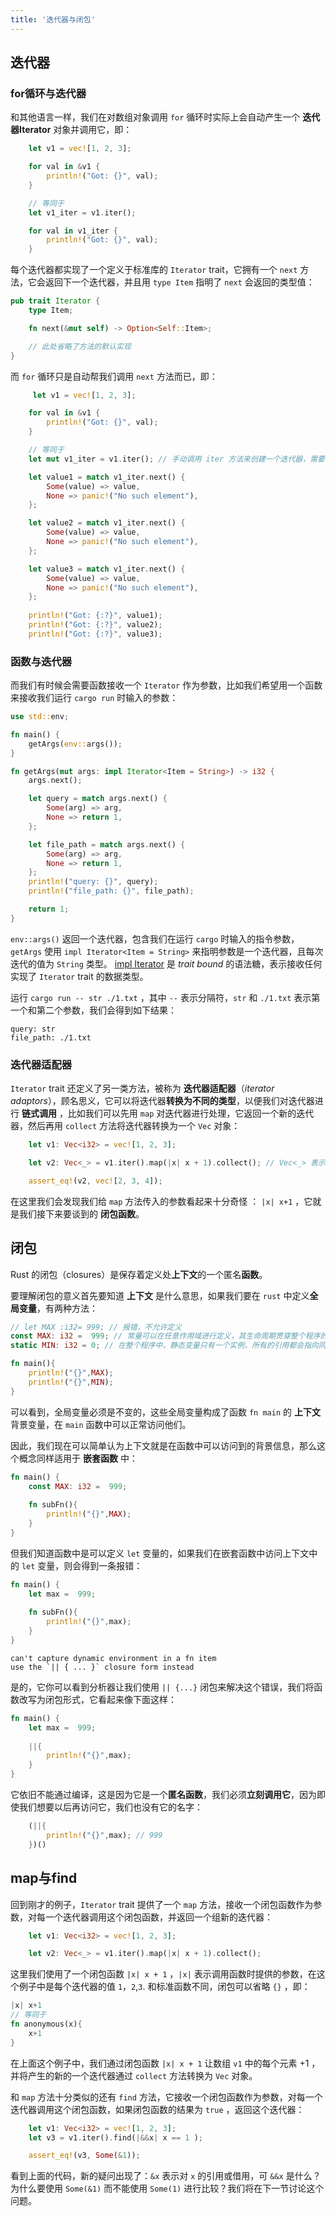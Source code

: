 ```yaml
---
title: '迭代器与闭包'
---
```


## 迭代器

### for循环与迭代器

和其他语言一样，我们在对数组对象调用 `for` 循环时实际上会自动产生一个 **迭代器Iterator** 对象并调用它，即：

```rust
    let v1 = vec![1, 2, 3];

    for val in &v1 {
        println!("Got: {}", val);
    }

    // 等同于
    let v1_iter = v1.iter();

    for val in v1_iter {
        println!("Got: {}", val);
    }
```

每个迭代器都实现了一个定义于标准库的 `Iterator` trait，它拥有一个 `next` 方法，它会返回下一个迭代器，并且用 `type Item` 指明了 `next` 会返回的类型值：

```rust
pub trait Iterator {
    type Item;

    fn next(&mut self) -> Option<Self::Item>;

    // 此处省略了方法的默认实现
}
```

而 `for` 循环只是自动帮我们调用 `next` 方法而已，即：

```rust
     let v1 = vec![1, 2, 3];

    for val in &v1 {
        println!("Got: {}", val);
    }

    // 等同于
    let mut v1_iter = v1.iter(); // 手动调用 iter 方法来创建一个迭代器，需要将 v1_iter 设置为可变的

    let value1 = match v1_iter.next() {
        Some(value) => value,
        None => panic!("No such element"),
    };

    let value2 = match v1_iter.next() {
        Some(value) => value,
        None => panic!("No such element"),
    };

    let value3 = match v1_iter.next() {
        Some(value) => value,
        None => panic!("No such element"),
    };
    
    println!("Got: {:?}", value1);
    println!("Got: {:?}", value2);
    println!("Got: {:?}", value3);
```

### 函数与迭代器

而我们有时候会需要函数接收一个 `Iterator` 作为参数，比如我们希望用一个函数来接收我们运行 `cargo run` 时输入的参数：

```rust
use std::env;

fn main() {
    getArgs(env::args());
}

fn getArgs(mut args: impl Iterator<Item = String>) -> i32 {
    args.next();

    let query = match args.next() {
        Some(arg) => arg,
        None => return 1,
    };

    let file_path = match args.next() {
        Some(arg) => arg,
        None => return 1,
    };
    println!("query: {}", query);
    println!("file_path: {}", file_path);

    return 1;
}
```

`env::args()` 返回一个迭代器，包含我们在运行 `cargo` 时输入的指令参数，`getArgs` 使用 `impl Iterator<Item = String>` 来指明参数是一个迭代器，且每次迭代的值为 `String` 类型。 [impl Iterator](./70.trait.html) 是 *trait bound* 的语法糖，表示接收任何实现了 `Iterator` trait 的数据类型。

运行 `cargo run -- str ./1.txt` ，其中 `--` 表示分隔符，`str` 和 `./1.txt` 表示第一个和第二个参数，我们会得到如下结果：

```
query: str
file_path: ./1.txt
```

### 迭代器适配器

`Iterator` trait 还定义了另一类方法，被称为 **迭代器适配器**（*iterator adaptors*），顾名思义，它可以将迭代器**转换为不同的类型**，以便我们对迭代器进行 **链式调用** ，比如我们可以先用 `map` 对迭代器进行处理，它返回一个新的迭代器，然后再用 `collect` 方法将迭代器转换为一个 `Vec` 对象：

```rust
    let v1: Vec<i32> = vec![1, 2, 3];

    let v2: Vec<_> = v1.iter().map(|x| x + 1).collect(); // Vec<_> 表示自动推断

    assert_eq!(v2, vec![2, 3, 4]);
```

在这里我们会发现我们给 `map` 方法传入的参数看起来十分奇怪 ： `|x| x+1` ，它就是我们接下来要谈到的 **闭包函数**。

## 闭包

Rust 的闭包（closures）是保存着定义处**上下文**的一个匿名**函数**。

要理解闭包的意义首先要知道 **上下文** 是什么意思，如果我们要在 `rust` 中定义**全局变量**，有两种方法：

```rust
// let MAX :i32= 999; // 报错，不允许定义
const MAX: i32 =  999; // 常量可以在任意作用域进行定义，其生命周期贯穿整个程序的生命周期。编译时编译器会尽可能将其内联到代码中，所以在不同地方对同一常量的引用并不能保证引用到相同的内存地址
static MIN: i32 = 0; // 在整个程序中，静态变量只有一个实例，所有的引用都会指向同一个地址

fn main(){
    println!("{}",MAX);
    println!("{}",MIN);
}
```

可以看到，全局变量必须是不变的，这些全局变量构成了函数 `fn main` 的 **上下文** 背景变量，在 `main` 函数中可以正常访问他们。

因此，我们现在可以简单认为上下文就是在函数中可以访问到的背景信息，那么这个概念同样适用于 **嵌套函数** 中：

```rust
fn main() {
    const MAX: i32 =  999; 
    
    fn subFn(){
        println!("{}",MAX);
    }
}
```

但我们知道函数中是可以定义 `let` 变量的，如果我们在嵌套函数中访问上下文中的 `let` 变量，则会得到一条报错：

```rust
fn main() {
    let max =  999; 
    
    fn subFn(){
        println!("{}",max);
    }
}
```

```
can't capture dynamic environment in a fn item
use the `|| { ... }` closure form instead
```

是的，它你可以看到分析器让我们使用 `|| {...}` 闭包来解决这个错误，我们将函数改写为闭包形式，它看起来像下面这样：

```rust
fn main() {
    let max =  999; 
    
    ||{
        println!("{}",max);
    }
}
```

它依旧不能通过编译，这是因为它是一个**匿名函数**，我们必须**立刻调用它**，因为即使我们想要以后再访问它，我们也没有它的名字：

```rust
    (||{
        println!("{}",max); // 999
    })()
```

## map与find

回到刚才的例子，`Iterator` trait 提供了一个 `map` 方法，接收一个闭包函数作为参数，对每一个迭代器调用这个闭包函数，并返回一个组新的迭代器：

```rust
    let v1: Vec<i32> = vec![1, 2, 3];

    let v2: Vec<_> = v1.iter().map(|x| x + 1).collect();
```

这里我们使用了一个闭包函数 `|x| x + 1` ，`|x|` 表示调用函数时提供的参数，在这个例子中是每个迭代器的值 `1`，`2`,`3`. 和标准函数不同，闭包可以省略 `{}` ，即：

```rust
|x| x+1
// 等同于
fn anonymous(x){
    x+1
}
```

在上面这个例子中，我们通过闭包函数 `|x| x + 1` 让数组 `v1` 中的每个元素 +1 ，并将产生的新的一个迭代器通过 `collect` 方法转换为 `Vec` 对象。

和 `map` 方法十分类似的还有 `find` 方法，它接收一个闭包函数作为参数，对每一个迭代器调用这个闭包函数，如果闭包函数的结果为 `true` ，返回这个迭代器：

```rust
    let v1: Vec<i32> = vec![1, 2, 3];
    let v3 = v1.iter().find(|&&x| x == 1 );

    assert_eq!(v3, Some(&1));
```

看到上面的代码，新的疑问出现了：`&x` 表示对 `x` 的引用或借用，可 `&&x` 是什么？为什么要使用 `Some(&1)` 而不能使用 `Some(1)` 进行比较？我们将在下一节讨论这个问题。
